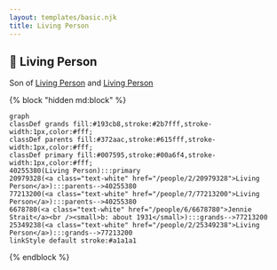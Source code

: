 ```yaml
---
layout: templates/basic.njk
title: Living Person
---
```

## 🔵 Living Person

Son of [Living Person](/people/7/77213200) and [Living Person](/people/2/20979328)

{% block "hidden md:block" %}
```mermaid
graph
classDef grands fill:#193cb8,stroke:#2b7fff,stroke-width:1px,color:#fff;
classDef parents fill:#372aac,stroke:#615fff,stroke-width:1px,color:#fff;
classDef primary fill:#007595,stroke:#00a6f4,stroke-width:1px,color:#fff;
40255380(Living Person):::primary
20979328(<a class="text-white" href="/people/2/20979328">Living Person</a>):::parents-->40255380
77213200(<a class="text-white" href="/people/7/77213200">Living Person</a>):::parents-->40255380
6678780(<a class="text-white" href="/people/6/6678780">Jennie Strait</a><br /><small>b: about 1931</small>):::grands-->77213200
25349238(<a class="text-white" href="/people/2/25349238">Living Person</a>):::grands-->77213200
linkStyle default stroke:#a1a1a1
```
{% endblock %}
